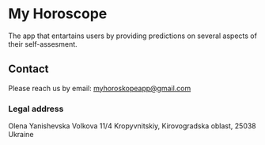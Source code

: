 # My Horoscope

The app that entartains users by providing predictions on several aspects of their self-assesment. 

## Contact
Please reach us by email:
myhoroskopeapp@gmail.com

### Legal address 
Olena Yanishevska
Volkova 11/4
Kropyvnitskiy, Kirovogradska oblast,
25038 Ukraine
